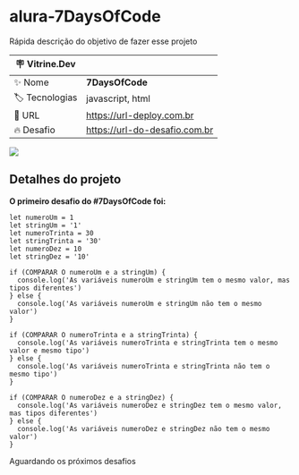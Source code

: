 # alura-7DaysOfCode

Rápida descrição do objetivo de fazer esse projeto

| :placard: Vitrine.Dev |     |
| -------------  | --- |
| :sparkles: Nome        | **7DaysOfCode**
| :label: Tecnologias | javascript, html
| :rocket: URL         | https://url-deploy.com.br
| :fire: Desafio     | https://url-do-desafio.com.br

<!-- Inserir imagem com a #vitrinedev ao final do link -->
![](https://cdn.pixabay.com/photo/2016/03/27/18/54/technology-1283624_960_720.jpg#vitrinedev)

## Detalhes do projeto

<b>O primeiro desafio do #7DaysOfCode foi:</b>

    let numeroUm = 1
    let stringUm = '1'
    let numeroTrinta = 30
    let stringTrinta = '30'
    let numeroDez = 10
    let stringDez = '10'

    if (COMPARAR O numeroUm e a stringUm) {
      console.log('As variáveis numeroUm e stringUm tem o mesmo valor, mas tipos diferentes')
    } else {
      console.log('As variáveis numeroUm e stringUm não tem o mesmo valor')
    }

    if (COMPARAR O numeroTrinta e a stringTrinta) {
      console.log('As variáveis numeroTrinta e stringTrinta tem o mesmo valor e mesmo tipo')
    } else {
      console.log('As variáveis numeroTrinta e stringTrinta não tem o mesmo tipo')
    }

    if (COMPARAR O numeroDez e a stringDez) {
      console.log('As variáveis numeroDez e stringDez tem o mesmo valor, mas tipos diferentes')
    } else {
      console.log('As variáveis numeroDez e stringDez não tem o mesmo valor')
    }

Aguardando os próximos desafios
